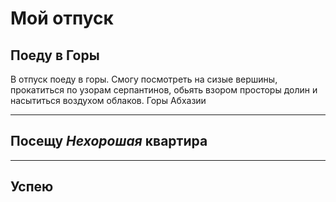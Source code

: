 # Мой отпуск

## Поеду в **Горы**
В отпуск поеду в горы. Смогу посмотреть на сизые вершины, прокатиться по узорам серпантинов, обьять взором просторы долин и насытиться воздухом облаков.
Горы Абхазии

---
## Посещу **_Нехорошая_ квартира**

___
## Успею